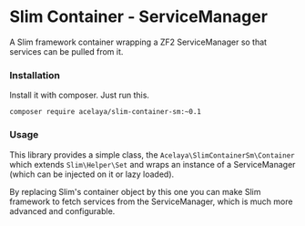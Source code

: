 # Slim Container - ServiceManager

A Slim framework container wrapping a ZF2 ServiceManager so that services can be pulled from it.

### Installation

Install it with composer. Just run this.

    composer require acelaya/slim-container-sm:~0.1

### Usage

This library provides a simple class, the `Acelaya\SlimContainerSm\Container` which extends `Slim\Helper\Set` and wraps an instance of a ServiceManager (which can be injected on it or lazy loaded).

By replacing Slim's container object by this one you can make Slim framework to fetch services from the ServiceManager, which is much more advanced and configurable.
